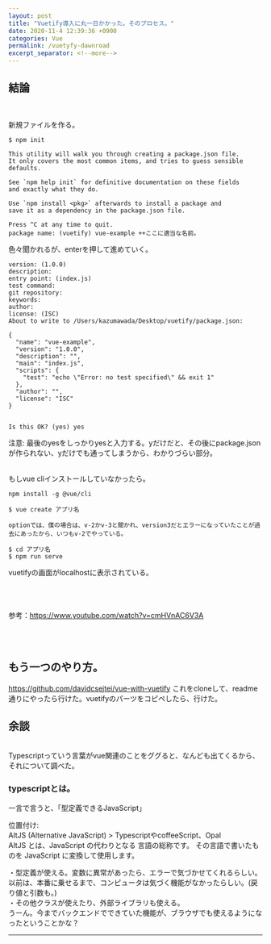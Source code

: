 ```yaml
---
layout: post
title: "Vuetify導入に丸一日かかった。そのプロセス。"
date: 2020-11-4 12:39:36 +0900
categories: Vue
permalink: /vuetyfy-dawnroad
excerpt_separator: <!--more-->
---
```


<!--more-->



## 結論

<br>

新規ファイルを作る。

```
$ npm init

This utility will walk you through creating a package.json file.
It only covers the most common items, and tries to guess sensible defaults.

See `npm help init` for definitive documentation on these fields
and exactly what they do.

Use `npm install <pkg>` afterwards to install a package and
save it as a dependency in the package.json file.

Press ^C at any time to quit.
package name: (vuetify) vue-example ++ここに適当な名前。
```

色々聞かれるが、enterを押して進めていく。

```
version: (1.0.0) 
description: 
entry point: (index.js) 
test command: 
git repository: 
keywords: 
author: 
license: (ISC) 
About to write to /Users/kazumawada/Desktop/vuetify/package.json:

{
  "name": "vue-example",
  "version": "1.0.0",
  "description": "",
  "main": "index.js",
  "scripts": {
    "test": "echo \"Error: no test specified\" && exit 1"
  },
  "author": "",
  "license": "ISC"
}


Is this OK? (yes) yes
```

注意: 最後のyesをしっかりyesと入力する。yだけだと、その後にpackage.jsonが作られない、yだけでも通ってしまうから、わかりづらい部分。

<br>
もしvue cliインストールしていなかったら。

```
npm install -g @vue/cli
```

```
$ vue create アプリ名

optionでは、僕の場合は、v-2かv-3と聞かれ、version3だとエラーになっていたことが過去にあったから、いつもv-2でやっている。

$ cd アプリ名
$ npm run serve
```

vuetifyの画面がlocalhostに表示されている。

<br><br><br>
参考：https://www.youtube.com/watch?v=cmHVnAC6V3A

<br><br>


## もう一つのやり方。



https://github.com/davidcsejtei/vue-with-vuetify
これをcloneして、readme通りにやったら行けた。vuetifyのパーツをコピペしたら、行けた。


## 余談
<br>
Typescriptっていう言葉がvue関連のことをググると、なんども出てくるから、それについて調べた。<br>

### typescriptとは。

一言で言うと、「型定義できるJavaScript」

位置付け:<br>
AltJS (Alternative JavaScript) > TypescriptやcoffeeScript、Opal<br>
AltJS とは、JavaScript の代わりとなる 言語の総称です。
その言語で書いたものを JavaScript に変換して使用します。<br>


・型定義が使える。変数に異常があったら、エラーで気づかせてくれるらしい。以前は、本番に乗せるまで、コンピュータは気づく機能がなかったらしい。(戻り値と引数も。)<br>
・その他クラスが使えたり、外部ライブラリも使える。<br>
うーん。今までバックエンドでできていた機能が、ブラウザでも使えるようになったということかな？<br>

------
<br>

